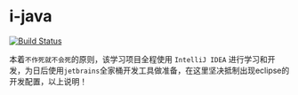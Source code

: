 # i-java

[![Build Status](https://secure.travis-ci.org/HuangRongjun/i-java.png)](https://travis-ci.org/HuangRongjun/java-examples)

本着`不作死就不会死`的原则，该学习项目全程使用 `IntelliJ IDEA` 进行学习和开发，为日后使用`jetbrains`全家桶开发工具做准备，在这里坚决抵制出现eclipse的开发配置，以上说明！
